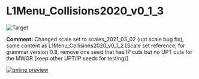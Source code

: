 # L1Menu_Collisions2020_v0_1_3

![Target](https://img.shields.io/badge/Target-MWGR-orange)

**Comment:** Changed scale set to scales_2021_03_02 (upt scale bug fix), same content as L1Menu_Collisions2020_v0_1_2 [Scale set reference, for grammar version 0.8, remove one seed that has IP cuts but no UPT cuts for the MWGR (keep other UPT/IP seeds for testing)]

[![online preview](https://img.shields.io/badge/Online%20preview-click%20here-blue)](https://htmlpreview.github.io/?https://raw.githubusercontent.com/cms-l1-dpg/L1MenuRun3/master/official/L1Menu_Collisions2020_v0_1_3/L1Menu_Collisions2020_v0_1_3.html)
